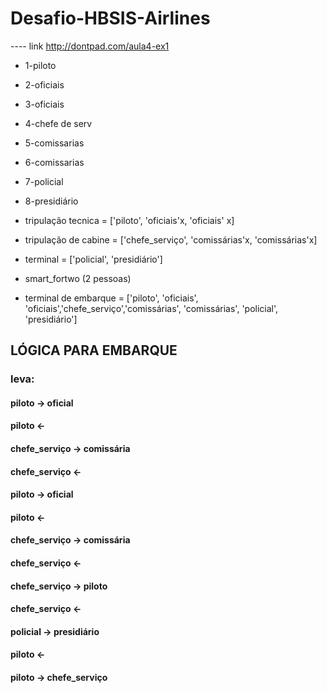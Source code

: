 # Desafio-HBSIS-Airlines
---- link http://dontpad.com/aula4-ex1

* 1-piloto
* 2-oficiais       
* 3-oficiais	 

* 4-chefe de serv  
* 5-comissarias
* 6-comissarias

* 7-policial
* 8-presidiário

* tripulação tecnica = ['piloto', 'oficiais'x, 'oficiais' x]

* tripulação de cabine = ['chefe_serviço', 'comissárias'x, 'comissárias'x]

* terminal = ['policial', 'presidiário']

* smart_fortwo (2 pessoas)

* terminal de embarque = ['piloto', 'oficiais', 'oficiais','chefe_serviço','comissárias', 'comissárias', 'policial', 'presidiário']

## LÓGICA PARA EMBARQUE ##
### leva: ###
#### piloto -> oficial
#### piloto <-
#### chefe_serviço -> comissária
#### chefe_serviço <-
#### piloto -> oficial
#### piloto <-
#### chefe_serviço -> comissária
#### chefe_serviço <-
#### chefe_serviço -> piloto
#### chefe_serviço <-
#### policial -> presidiário
#### piloto <-
#### piloto -> chefe_serviço


